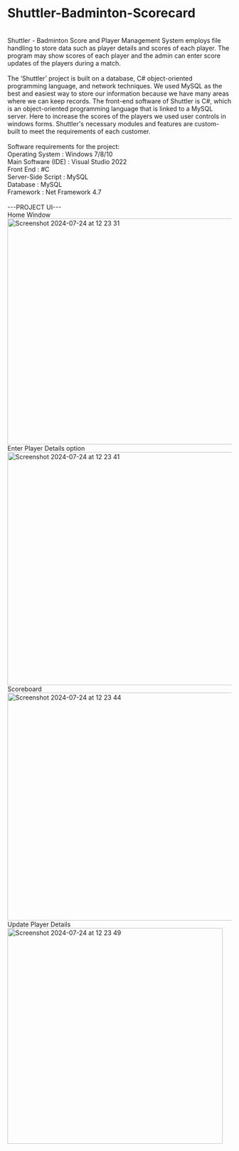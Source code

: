 # Shuttler-Badminton-Scorecard

<br>
<div>Shuttler - Badminton Score and Player Management System employs file handling to
store data such as player details and scores of each player. The program may show
scores of each player and the admin can enter score updates of the players during a
match.</div>
<br>
<div>The ‘Shuttler’ project is built on a database, C# object-oriented programming language,
and network techniques. We used MySQL as the best and easiest way to store our
information because we have many areas where we can keep records. The front-end
software of Shuttler is C#, which is an object-oriented programming language that is
linked to a MySQL server. Here to increase the scores of the players we used user
controls in windows forms. Shuttler's necessary modules and features are custom-built
to meet the requirements of each customer.</div>
<br>
Software requirements for the project:<br>
Operating System : Windows 7/8/10<br>
Main Software (IDE) : Visual Studio 2022 <br>
Front End : #C <br>
Server-Side Script : MySQL <br>
Database : MySQL <br>
Framework : Net Framework 4.7 <br>
<br>
---PROJECT UI--- <br>
Home Window
<img width="507" alt="Screenshot 2024-07-24 at 12 23 31" src="https://github.com/user-attachments/assets/5d6947b5-dd6f-4e04-a94a-187fd4248139">
<br>
Enter Player Details option
<img width="523" alt="Screenshot 2024-07-24 at 12 23 41" src="https://github.com/user-attachments/assets/8df07f97-a401-4b42-b393-ef33168c27c6">
<br>
Scoreboard
<img width="511" alt="Screenshot 2024-07-24 at 12 23 44" src="https://github.com/user-attachments/assets/76f15a04-b1f3-4570-9719-618b307998d1">
<br>
Update Player Details
<img width="484" alt="Screenshot 2024-07-24 at 12 23 49" src="https://github.com/user-attachments/assets/3a3592a8-97a0-4dfa-b795-3f486d1399ce">
